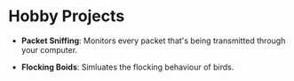 
# Hobby Projects 

- **Packet Sniffing**: Monitors every packet that's being transmitted through your computer.

- **Flocking Boids**: Simluates the flocking behaviour of birds.

